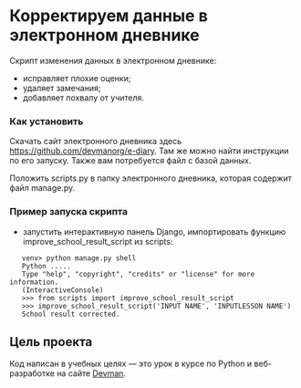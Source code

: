 ﻿# Корректируем данные в электронном дневнике
Скрипт изменения данных в электронном дневнике:
 - исправляет плохие оценки;
 - удаляет замечания;
 - добавляет похвалу от учителя.


### Как установить
Скачать сайт электронного дневника здесь https://github.com/devmanorg/e-diary. 
Там же можно найти инструкции по его запуску. Также вам потребуется файл с базой данных.

Положить scripts.py в папку электронного дневника, которая содержит файл manage.py.

### Пример запуска скрипта
 - запустить интерактивную панель Django, импортировать функцию improve_school_result_script из scripts:
 ```
    venv> python manage.py shell
	Python .....
	Type "help", "copyright", "credits" or "license" for more information.
	(InteractiveConsole)
    >>> from scripts import improve_school_result_script
    >>> improve_school_result_script('INPUT NAME', 'INPUTLESSON NAME')
    School result corrected.
 ```

## Цель проекта

Код написан в учебных целях — это урок в курсе по Python и веб-разработке на сайте [Devman](https://dvmn.org).
